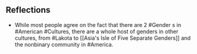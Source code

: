## Reflections
- While most people agree on the fact that there are 2 #Gender s in #American #Cultures, there are a whole host of genders in other cultures, from #Lakota to [[Asia's Isle of Five Separate Genders]] and the nonbinary community in #America. 